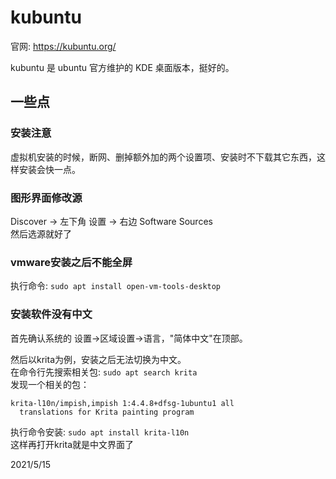 # kubuntu

官网: https://kubuntu.org/  

kubuntu 是 ubuntu 官方维护的 KDE 桌面版本，挺好的。  

## 一些点

### 安装注意
虚拟机安装的时候，断网、删掉额外加的两个设置项、安装时不下载其它东西，这样安装会快一点。  

### 图形界面修改源
Discover -> 左下角 设置 -> 右边 Software Sources  
然后选源就好了  

### vmware安装之后不能全屏
执行命令: `sudo apt install open-vm-tools-desktop`  

### 安装软件没有中文  
首先确认系统的 设置->区域设置->语言，"简体中文"在顶部。  

然后以krita为例，安装之后无法切换为中文。  
在命令行先搜索相关包: `sudo apt search krita`  
发现一个相关的包：  
```
krita-l10n/impish,impish 1:4.4.8+dfsg-1ubuntu1 all
  translations for Krita painting program
```
执行命令安装: `sudo apt install krita-l10n`  
这样再打开krita就是中文界面了  


2021/5/15  
